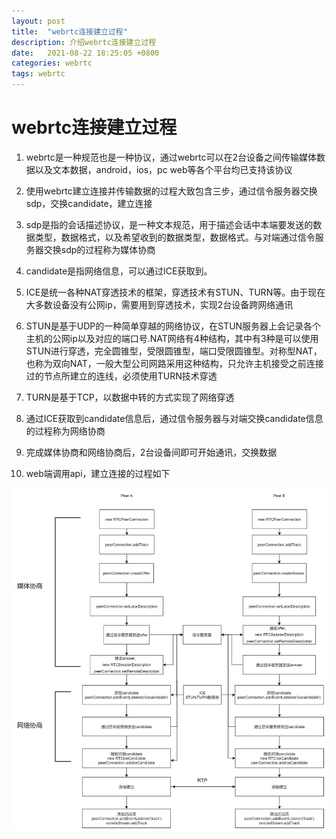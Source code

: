 ```yaml
---
layout: post
title:  "webrtc连接建立过程"
description: 介绍webrtc连接建立过程
date:   2021-08-22 18:25:05 +0800
categories: webrtc
tags: webrtc
---
```

# webrtc连接建立过程

1. webrtc是一种规范也是一种协议，通过webrtc可以在2台设备之间传输媒体数据以及文本数据，android，ios，pc web等各个平台均已支持该协议


2. 使用webrtc建立连接并传输数据的过程大致包含三步，通过信令服务器交换sdp，交换candidate，建立连接


3. sdp是指的会话描述协议，是一种文本规范，用于描述会话中本端要发送的数据类型，数据格式，以及希望收到的数据类型，数据格式。与对端通过信令服务器交换sdp的过程称为媒体协商


4. candidate是指网络信息，可以通过ICE获取到。


5. ICE是统一各种NAT穿透技术的框架，穿透技术有STUN、TURN等。由于现在大多数设备没有公网ip，需要用到穿透技术，实现2台设备跨网络通讯


6. STUN是基于UDP的一种简单穿越的网络协议，在STUN服务器上会记录各个主机的公网ip以及对应的端口号.NAT网络有4种结构，其中有3种是可以使用STUN进行穿透，完全圆锥型，受限圆锥型，端口受限圆锥型。对称型NAT，也称为双向NAT，一般大型公司网路采用这种结构，只允许主机接受之前连接过的节点所建立的连线，必须使用TURN技术穿透


7. TURN是基于TCP，以数据中转的方式实现了网络穿透


8. 通过ICE获取到candidate信息后，通过信令服务器与对端交换candidate信息的过程称为网络协商


9.  完成媒体协商和网络协商后，2台设备间即可开始通讯，交换数据


10. web端调用api，建立连接的过程如下

![img](../../assets/webrtc-connection.jpg)
